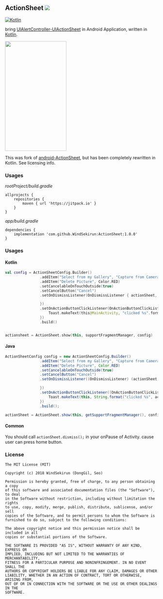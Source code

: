 ## ActionSheet [![](https://jitpack.io/v/WindSekirun/ActionSheet.svg)](https://jitpack.io/#WindSekirun/ActionSheet)

[![Kotlin](https://img.shields.io/badge/kotlin-1.2.0-blue.svg)](http://kotlinlang.org)

bring [UIAlertController-UIActionSheet](https://developer.apple.com/documentation/uikit/uialertcontroller) in Android Application, written in [Kotlin](http://kotlinlang.org).

<img src="https://github.com/WindSekirun/ActionSheet/blob/master/sample.png" width="202" height="360">

This was fork of [android-ActionSheet](https://github.com/baoyongzhang/android-ActionSheet), but has been completely rewritten in Kotlin. See licensing info.

### Usages
*rootProject/build.gradle*
```	
allprojects {
    repositories {
	    maven { url 'https://jitpack.io' }
    }
}
```

*app/build.gradle*
```
dependencies {
    implementation 'com.github.WindSekirun:ActionSheet:1.0.0'
}
```

### Usages

#### Kotlin
```Kotlin
val config = ActionSheetConfig.Builder()
                .addItem("Select from my Gallery", "Capture from Camera")
                .addItem("Delete Picture", Color.RED)
                .setCancelableOnTouchOutside(true)
                .setCancelButton("Cancel")
                .setOnDismissListener(OnDismissListener { actionSheet, isCancel ->

                })
                .setOnActionButtonClickListener(OnActionButtonClickListener { actionSheet, actionButton, index ->
                    Toast.makeText(this@MainActivity, "clicked %s".format(actionButton.title), Toast.LENGTH_SHORT).show()
                })
                .build()


actionsheet = ActionSheet.show(this, supportFragmentManager, config)
```

#### Java
```Java
ActionSheetConfig config = new ActionSheetConfig.Builder()
                .addItem("Select from my Gallery", "Capture from Camera")
                .addItem("Delete Picture", Color.RED)
                .setCancelableOnTouchOutside(true)
                .setCancelButton("Cancel")
                .setOnDismissListener((OnDismissListener) (actionSheet, isCancel) -> {

                })
                .setOnActionButtonClickListener((OnActionButtonClickListener) (actionSheet, actionButton, index) -> {
                    Toast.makeText(this, String.format("clicked %s", actionButton.getTitle()), Toast.LENGTH_SHORT).show();
                })
                .build();

actionSheet = ActionSheet.show(this, getSupportFragmentManager(), config);
````

#### Common
You should call ```actionSheet.dismiss();``` in your onPause of Activity. cause user can press home button.

### License 
```
The MIT License (MIT)

Copyright (c) 2018 WindSekirun (DongGil, Seo)

Permission is hereby granted, free of charge, to any person obtaining a copy
of this software and associated documentation files (the "Software"), to deal
in the Software without restriction, including without limitation the rights
to use, copy, modify, merge, publish, distribute, sublicense, and/or sell
copies of the Software, and to permit persons to whom the Software is
furnished to do so, subject to the following conditions:

The above copyright notice and this permission notice shall be included in all
copies or substantial portions of the Software.

THE SOFTWARE IS PROVIDED "AS IS", WITHOUT WARRANTY OF ANY KIND, EXPRESS OR
IMPLIED, INCLUDING BUT NOT LIMITED TO THE WARRANTIES OF MERCHANTABILITY,
FITNESS FOR A PARTICULAR PURPOSE AND NONINFRINGEMENT. IN NO EVENT SHALL THE
AUTHORS OR COPYRIGHT HOLDERS BE LIABLE FOR ANY CLAIM, DAMAGES OR OTHER
LIABILITY, WHETHER IN AN ACTION OF CONTRACT, TORT OR OTHERWISE, ARISING FROM,
OUT OF OR IN CONNECTION WITH THE SOFTWARE OR THE USE OR OTHER DEALINGS IN THE
SOFTWARE.

```
